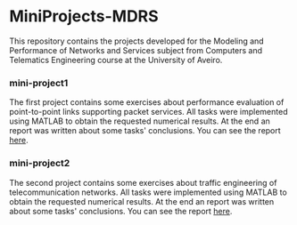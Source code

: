 # MiniProjects-MDRS

This repository contains the projects developed for the Modeling and Performance of Networks and Services subject from Computers and Telematics Engineering course at the University of Aveiro.

### mini-project1

The first project contains some exercises about performance evaluation of point-to-point links supporting packet services.
All tasks were implemented using MATLAB to obtain the requested numerical results.
At the end an report was written about some tasks' conclusions. You can see the report [here](https://github.com/tiagoadonis/MiniProjects-MDRS/blob/main/mini-project1/report.pdf).

### mini-project2

The second project contains some exercises about traffic engineering of telecommunication networks.
All tasks were implemented using MATLAB to obtain the requested numerical results.
At the end an report was written about some tasks' conclusions. You can see the report [here](https://github.com/tiagoadonis/MiniProjects-MDRS/blob/main/mini-project2/report.pdf).
